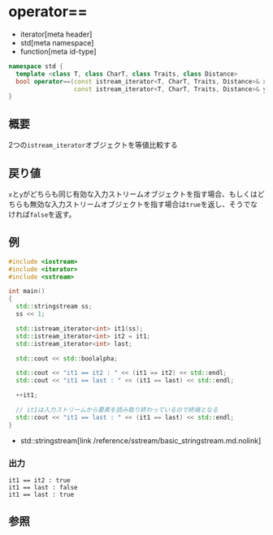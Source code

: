 # operator==
* iterator[meta header]
* std[meta namespace]
* function[meta id-type]

```cpp
namespace std {
  template <class T, class CharT, class Traits, class Distance>
  bool operator==(const istream_iterator<T, CharT, Traits, Distance>& x,
                  const istream_iterator<T, CharT, Traits, Distance>& y);
}
```

## 概要
2つの`istream_iterator`オブジェクトを等値比較する


## 戻り値
`x`と`y`がどちらも同じ有効な入力ストリームオブジェクトを指す場合、もしくはどちらも無効な入力ストリームオブジェクトを指す場合は`true`を返し、そうでなければ`false`を返す。


## 例
```cpp example
#include <iostream>
#include <iterator>
#include <sstream>

int main()
{
  std::stringstream ss;
  ss << 1;

  std::istream_iterator<int> it1(ss);
  std::istream_iterator<int> it2 = it1;
  std::istream_iterator<int> last;

  std::cout << std::boolalpha;

  std::cout << "it1 == it2 : " << (it1 == it2) << std::endl;
  std::cout << "it1 == last : " << (it1 == last) << std::endl;

  ++it1;

  // it1は入力ストリームから要素を読み取り終わっているので終端となる
  std::cout << "it1 == last : " << (it1 == last) << std::endl;
}
```
* std::stringstream[link /reference/sstream/basic_stringstream.md.nolink]

### 出力
```
it1 == it2 : true
it1 == last : false
it1 == last : true
```

## 参照


